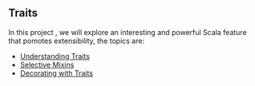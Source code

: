 Traits
---------------------------------
In this project , we will explore an interesting and powerful Scala feature that pomotes extensibility, the topics are:

* [Understanding Traits](https://github.com/robsonoduarte/learn-scala/blob/master/pragmatic-scala/traits/src/main/scala/br/com/mystudies/scala/UnderstandingTraits.scala)
* [Selective Mixins](https://github.com/robsonoduarte/learn-scala/blob/master/pragmatic-scala/traits/src/main/scala/br/com/mystudies/scala/SelectiveMixins.scala)
* [Decorating with Traits](https://github.com/robsonoduarte/learn-scala/blob/master/pragmatic-scala/traits/src/main/scala/br/com/mystudies/scala/DecoratingWithTraits.scala)
